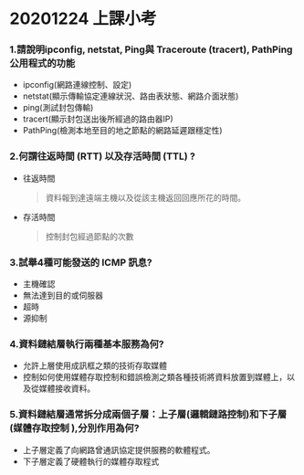 # 20201224 上課小考

### 1.請說明ipconfig, netstat, Ping與 Traceroute (tracert), PathPing 公用程式的功能 
- ipconfig(網路連線控制、設定)
- netstat(顯示傳輸協定連線狀況、路由表狀態、網路介面狀態)
- ping(測試封包傳輸)
- tracert(顯示封包送出後所經過的路由器IP)
- PathPing(檢測本地至目的地之節點的網路延遲跟穩定性)

### 2.何謂往返時間 (RTT) 以及存活時間 (TTL) ? 
- 往返時間
    > 資料報到達遠端主機以及從該主機返回回應所花的時間。
- 存活時間
    > 控制封包經過節點的次數

### 3.試舉4種可能發送的 ICMP 訊息? 
- 主機確認
- 無法達到目的或伺服器
- 超時
- 源抑制

### 4.資料鏈結層執行兩種基本服務為何? 
- 允許上層使用成訊框之類的技術存取媒體
- 控制如何使用媒體存取控制和錯誤檢測之類各種技術將資料放置到媒體上，以及從媒體接收資料。

### 5.資料鏈結層通常拆分成兩個子層：上子層(邏輯鏈路控制)和下子層(媒體存取控制 ),分別作用為何?
- 上子層定義了向網路曾通訊協定提供服務的軟體程式。
- 下子層定義了硬體執行的媒體存取程式